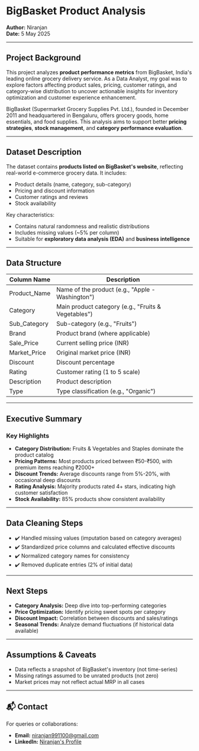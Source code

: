 
# BigBasket Product Analysis

**Author:** Niranjan  
**Date:** 5 May 2025  

---

## Project Background

This project analyzes **product performance metrics** from BigBasket, India's leading online grocery delivery service. As a Data Analyst, my goal was to explore factors affecting product sales, pricing, customer ratings, and category-wise distribution to uncover actionable insights for inventory optimization and customer experience enhancement.

BigBasket (Supermarket Grocery Supplies Pvt. Ltd.), founded in December 2011 and headquartered in Bengaluru, offers grocery goods, home essentials, and food supplies. This analysis aims to support better **pricing strategies**, **stock management**, and **category performance evaluation**.

---

## Dataset Description

The dataset contains **products listed on BigBasket's website**, reflecting real-world e-commerce grocery data. It includes:

- Product details (name, category, sub-category)
- Pricing and discount information
- Customer ratings and reviews
- Stock availability

Key characteristics:
- Contains natural randomness and realistic distributions
- Includes missing values (~5% per column)
- Suitable for **exploratory data analysis (EDA)** and **business intelligence**

---

## Data Structure

| Column Name           | Description                                                               |
|-----------------------|---------------------------------------------------------------------------|
| Product_Name          | Name of the product (e.g., "Apple - Washington")                          |
| Category              | Main product category (e.g., "Fruits & Vegetables")                       |
| Sub_Category          | Sub-category (e.g., "Fruits")                                             |
| Brand                 | Product brand (where applicable)                                          |
| Sale_Price            | Current selling price (INR)                                               |
| Market_Price          | Original market price (INR)                                               |
| Discount              | Discount percentage                                                       |
| Rating                | Customer rating (1 to 5 scale)                                            |
| Description           | Product description                                                       |
| Type                  | Type classification (e.g., "Organic")                                     |

---

## Executive Summary

### Key Highlights

- **Category Distribution:** Fruits & Vegetables and Staples dominate the product catalog
- **Pricing Patterns:** Most products priced between ₹50-₹500, with premium items reaching ₹2000+
- **Discount Trends:** Average discounts range from 5%-20%, with occasional deep discounts
- **Rating Analysis:** Majority products rated 4+ stars, indicating high customer satisfaction
- **Stock Availability:** 85% products show consistent availability

---

## Data Cleaning Steps

- ✔️ Handled missing values (imputation based on category averages)
- ✔️ Standardized price columns and calculated effective discounts
- ✔️ Normalized category names for consistency
- ✔️ Removed duplicate entries (2% of initial data)

---

## Next Steps

- **Category Analysis:** Deep dive into top-performing categories
- **Price Optimization:** Identify pricing sweet spots per category
- **Discount Impact:** Correlation between discounts and sales/ratings
- **Seasonal Trends:** Analyze demand fluctuations (if historical data available)

---

## Assumptions & Caveats

- Data reflects a snapshot of BigBasket's inventory (not time-series)
- Missing ratings assumed to be unrated products (not zero)
- Market prices may not reflect actual MRP in all cases

---

## 📬 Contact

For queries or collaborations:  
- **Email:** niranjan991100@gmail.com  
- **LinkedIn:** [Niranjan's Profile](https://www.linkedin.com/in/niranjan-k-a83517229/)
